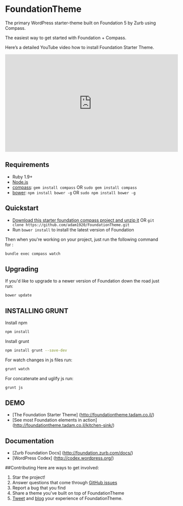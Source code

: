 # FoundationTheme
The primary WordPress starter-theme built on Foundation 5 by Zurb using Compass.

The easiest way to get started with Foundation + Compass.

Here’s a detailed  YouTube video how to install Foundation Starter Theme.

<iframe width="560" height="315" src="https://www.youtube.com/embed/y0xXPe0KiBo" frameborder="0" allowfullscreen></iframe>

## Requirements

  * Ruby 1.9+
  * [Node.js](http://nodejs.org)
  * [compass](http://compass-style.org/): `gem install compass` OR `sudo gem install compass`
  * [bower](http://bower.io): `npm install bower -g` OR `sudo npm install bower -g`

## Quickstart

  * [Download this starter foundation compass project and unzip it](https://github.com/adam1920/FoundationTheme/archive/master.zip) OR `git clone https://github.com/adam1920/FoundationTheme.git`
  * Run `bower install` to install the latest version of Foundation
  
Then when you're working on your project, just run the following command for :

```bash
bundle exec compass watch
```

## Upgrading

If you'd like to upgrade to a newer version of Foundation down the road just run:

```bash
bower update
```

## INSTALLING GRUNT
Install npm
```bash
npm install
```
Install grunt
```bash
npm install grunt --save-dev
```
For watch changes in js files run:
```bash
grunt watch
```
For concatenate and uglify js run:
```bash
grunt js
```

## DEMO

  * [The Foundation Starter Theme] (http://foundationtheme.tadam.co.il/)
  * [See most Foundation elements in action] (http://foundationtheme.tadam.co.il/kitchen-sink/)

## Documentation

  * [Zurb Foundation Docs] (http://foundation.zurb.com/docs/)
  * [WordPress Codex] (http://codex.wordpress.org/)

##Contributing
Here are ways to get involved:

  1. Star the project!
  2. Answer questions that come through [GitHub issues](https://github.com/adam1920/FoundationTheme/issues)
  3. Report a bug that you find
  4. Share a theme you've built on top of FoundationTheme
  5. [Tweet](https://twitter.com/intent/tweet?url=http%3A%2F%2Ffoundationtheme.tadam.co.il%2F&via=adam1920&text=Check%20out%20Foundation%20Starter%20Theme%2C%20the%20primary%20%23WordPress%20starter-theme%20built%20on%20%23Foundation%205%20by%20Zurb&) and [blog](https://www.facebook.com/sharer/sharer.php?u=http%3A//foundationtheme.tadam.co.il/) your experience of FoundationTheme.


